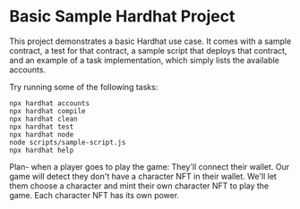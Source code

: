 # Basic Sample Hardhat Project

This project demonstrates a basic Hardhat use case. It comes with a sample contract, a test for that contract, a sample script that deploys that contract, and an example of a task implementation, which simply lists the available accounts.

Try running some of the following tasks:

```shell
npx hardhat accounts
npx hardhat compile
npx hardhat clean
npx hardhat test
npx hardhat node
node scripts/sample-script.js
npx hardhat help
```
Plan-
when a player goes to play the game:
They'll connect their wallet.
Our game will detect they don't have a character NFT in their wallet.
We'll let them choose a character and mint their own character NFT to play the game. Each character NFT has its own power.